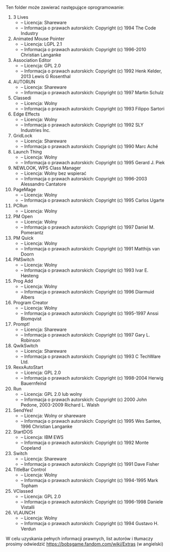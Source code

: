Ten folder może zawierać następujące oprogramowanie:

1. 3 Lives
   - – Licencja: Shareware
   - – Informacja o prawach autorskich: Copyright (c) 1994 The Code Industry
2. Animated Mouse Pointer
   - – Licencja: LGPL 2.1
   - – Informacja o prawach autorskich: Copyright (c) 1996-2010 Christian Langanke
3. Association Editor
   - – Licencja: GPL 2.0
   - – Informacja o prawach autorskich: Copyright (c) 1992 Henk Kelder, 2013 Lewis G Rosenthal
4. AUTORUN
   - – Licencja: Shareware
   - – Informacja o prawach autorskich: Copyright (c) 1997 Martin Schulz
5. Classedi
   - – Licencja: Wolny
   - – Informacja o prawach autorskich: Copyright (c) 1993 Filippo Sartori
6. Edge Effects
   - – Licencja: Wolny
   - – Informacja o prawach autorskich: Copyright (c) 1992 SLY Industries Inc.
7. GridLock
   - – Licencja: Shareware
   - – Informacja o prawach autorskich: Copyright (c) 1990 Marc Aché
8. Launch Thing
   - – Licencja: Wolny
   - – Informacja o prawach autorskich: Copyright (c) 1995 Gerard J. Piek
9. NEWLOOK, WPS Class Manager
   - – Licencja: Wolny bez wspierać
   - – Informacja o prawach autorskich: Copyright (c) 1996-2003 Alessandro Cantatore
10. PageMage
    - – Licencja: Wolny
    - – Informacja o prawach autorskich: Copyright (c) 1995 Carlos Ugarte
11. PCRun
    - – Licencja: Wolny
12. PM Open
    - – Licencja: Wolny
    - – Informacja o prawach autorskich: Copyright (c) 1997 Daniel M. Pomerantz
13. PM Quick
    - – Licencja: Wolny
    - – Informacja o prawach autorskich: Copyright (c) 1991 Matthijs van Doorn
14. PMSwitch
    - – Licencja: Wolny
    - – Informacja o prawach autorskich: Copyright (c) 1993 Ivar E. Høsteng
15. Prog Add
    - – Licencja: Wolny
    - – Informacja o prawach autorskich: Copyright (c) 1996 Diarmuid Albers
16. Program Creator
    - – Licencja: Wolny
    - – Informacja o prawach autorskich: Copyright (c) 1995-1997 Anssi Blomqvist
17. Prompt!
    - – Licencja: Shareware
    - – Informacja o prawach autorskich: Copyright (c) 1997 Gary L. Robinson
18. QwikSwitch
    - – Licencja: Shareware
    - – Informacja o prawach autorskich: Copyright (c) 1993 C TechWare Ltd.
19. RexxAutoStart
    - – Licencja: GPL 2.0
    - – Informacja o prawach autorskich: Copyright (c) 1998-2004 Herwig Bauernfeind
20. Run
    - – Licencja: GPL 2.0 lub wolny
    - – Informacja o prawach autorskich: Copyright (c) 2000 John Pedone, 2003-2009 Richard L. Walsh
21. SendYes!
    - – Licencja: Wolny or shareware
    - – Informacja o prawach autorskich: Copyright (c) 1995 Wes Santee, 1996 Christian Langanke
22. StartDOS
    - – Licencja: IBM EWS
    - – Informacja o prawach autorskich: Copyright (c) 1992 Monte Copeland
23. Switch
    - – Licencja: Shareware
    - – Informacja o prawach autorskich: Copyright (c) 1991 Dave Fisher
24. TitleBar Control
    - – Licencja: Wolny
    - – Informacja o prawach autorskich: Copyright (c) 1994-1995 Mark Topham
25. VClassed
    - – Licencja: GPL 2.0
    - – Informacja o prawach autorskich: Copyright (c) 1996-1998 Daniele Vistalli
26. VLAUNCH
    - – Licencja: Wolny
    - – Informacja o prawach autorskich: Copyright (c) 1994 Gustavo H. Verdun

W celu uzyskania pełnych informacji prawnych, list autorów i tłumaczy prosimy odwiedzić https://bobsgame.fandom.com/wiki/Extras (w angielski)
